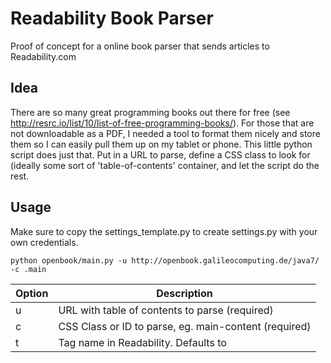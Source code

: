 # Readability Book Parser

Proof of concept for a online book parser that sends articles to Readability.com

## Idea

There are so many great programming books out there for free (see http://resrc.io/list/10/list-of-free-programming-books/). For those that are not downloadable as a PDF, I needed a tool to format them nicely and store them so I can easily pull them up on my tablet or phone.
This little python script does just that. Put in a URL to parse, define a CSS class to look for (ideally some sort of 'table-of-contents' container, and let the script do the rest.

## Usage

Make sure to copy the settings_template.py to create settings.py with your own credentials.

```
python openbook/main.py -u http://openbook.galileocomputing.de/java7/ -c .main
```

|Option|Description|
|---|-----------------------------------------------------------------------------------|
| u | URL with table of contents to parse (required)                                    | 
| c | CSS Class or ID to parse, eg. main-content (required)                             |
| t | Tag name in Readability. Defaults to <title> of site if empty.                    |

## Disclaimer

Please note that this is my first ever Python program, so there is probably some room for improvement. Let me know if you find anything obvious! :)

## To Do's

* instead of using Readability for parsing and storing, write own (simple) parser
* check if best practices are used, python style guide
